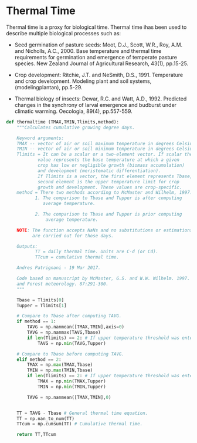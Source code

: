 
# Thermal Time

Thermal time is a proxy for biological time. Thermal time ihas been used to describe multiple biological processes such as:

* Seed germination of pasture seeds: Moot, D.J., Scott, W.R., Roy, A.M. and Nicholls, A.C., 2000. Base temperature and thermal time requirements for germination and emergence of temperate pasture species. New Zealand Journal of Agricultural Research, 43(1), pp.15-25.

* Crop development: Ritchie, J.T. and NeSmith, D.S., 1991. Temperature and crop development. Modeling plant and soil systems, (modelingplantan), pp.5-29.

* Thermal biology of insects: Dewar, R.C. and Watt, A.D., 1992. Predicted changes in the synchrony of larval emergence and budburst under climatic warming. Oecologia, 89(4), pp.557-559.


```python
def thermaltime (TMAX,TMIN,Tlimits,method):
    """Calculates cumulative growing degree days.

    Keyword arguments:
    TMAX -- vector of air or soil maximum temperature in degrees Celsius.
    TMIN -- vector of air or soil minimum temperature in degrees Celsius.
    Tlimits = It can be a scalar or a two-element vector. If scalar the
            value represents the base temperature at which a given 
            crop has low or negligible growth (biomass accumulation) 
            and development (meristematic differentiation). 
            If Tlimits is a vector, the first element represents Tbase, and the 
            second element is the upper temperature limit for crop 
            growth and development. These values are crop-specific.
    method = There two methods according to McMaster and Wilhelm, 1997.
           1. The comparison to Tbase and Tupper is after computing 
              average temperature.

           2. The comparison to Tbase and Tupper is prior computing 
               average temperature.

    NOTE: The function accepts NaNs and no substitutions or estimations
          are carried out for those days.

    Outputs:
           TT = daily thermal time. Units are C-d (or Cd).
           TTcum = cumulative thermal time.

    Andres Patrignani - 19 Mar 2017.

    Code based on manuscript by McMaster, G.S. and W.W. Wilhelm. 1997. Agric.
    and Forest meteorology. 87:291-300.
    """

    Tbase = Tlimits[0]
    Tupper = Tlimits[1]

    # Compare to Tbase after computing TAVG.
    if method == 1:
        TAVG = np.nanmean([TMAX,TMIN],axis=0)
        TAVG = np.nanmax(TAVG,Tbase)
        if len(Tlimits) == 2: # If upper temperature threshold was entered.
            TAVG = np.min(TAVG,Tupper)

    # Compare to Tbase before computing TAVG.    
    elif method == 2: 
        TMAX = np.max(TMAX,Tbase)
        TMIN = np.max(TMIN,Tbase)
        if len(Tlimits) == 2: # If upper temperature threshold was entered.
            TMAX = np.min(TMAX,Tupper)
            TMIN = np.min(TMIN,Tupper)

        TAVG = np.nanmean([TMAX,TMIN],0)    


    TT = TAVG - Tbase # General thermal time equation.
    TT = np.nan_to_num(TT)
    TTcum = np.cumsum(TT) # Cumulative thermal time.

    return TT,TTcum
```
